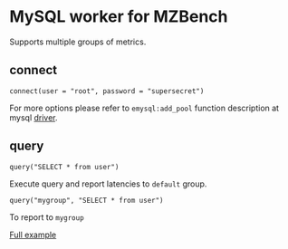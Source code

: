 # MySQL worker for MZBench

Supports multiple groups of metrics.

## connect

	connect(user = "root", password = "supersecret")

For more options please refer to `emysql:add_pool` function description at mysql [driver](https://github.com/Eonblast/Emysql).

## query

	query("SELECT * from user")

Execute query and report latencies to `default` group.

	query("mygroup", "SELECT * from user")

To report to `mygroup`

[Full example](examples/mysql.bdl)